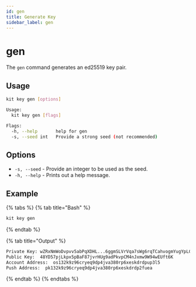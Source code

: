 ```yaml
---
id: gen
title: Generate Key
sidebar_label: gen
---
```


# gen

The `gen` command generates an ed25519 key pair.

## Usage

```bash
kit key gen [options]
```

```bash
Usage:
  kit key gen [flags]

Flags:
  -h, --help       help for gen
  -s, --seed int   Provide a strong seed (not recommended)
```

## Options

* `-s, --seed` - Provide an integer to be used as the seed. 
* `-h, --help` - Prints out a help message.

## Example

{% tabs %}
{% tab title="Bash" %}
```bash
kit key gen
```
{% endtab %}

{% tab title="Output" %}
```bash
Private Key: wZRxNmWoDvpvv5abPqXDHL...6ggmSLVrVqa7sWg6rqTCahvogmYugYpLGNDffAct
Public Key:  48YD57pjLkpx5pBaF87jvrHUg9adPkvpCM4nJxmw9W94wEUft6K
Account Address:  os132k9z96cryeq9dp4jva380rp6xeskdrdpup3l5
Push Address:  pk132k9z96cryeq9dp4jva380rp6xeskdrdp2fuea 
```
{% endtab %}
{% endtabs %}

